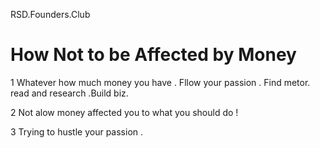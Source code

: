 
RSD.Founders.Club

# How Not to be Affected by Money

1 Whatever how much money you have . Fllow your passion . Find metor. read and research .Build biz. 

2 Not alow money affected you to what you should do ! 

3 Trying to hustle your passion . 

